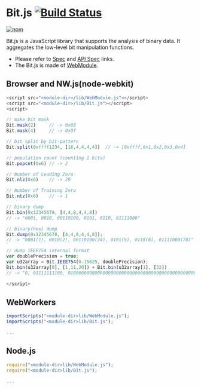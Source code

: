 # Bit.js [![Build Status](https://travis-ci.org/uupaa/Bit.js.svg)](https://travis-ci.org/uupaa/Bit.js)

[![npm](https://nodei.co/npm/uupaa.bit.js.svg?downloads=true&stars=true)](https://nodei.co/npm/uupaa.bit.js/)

Bit.js is a JavaScript library that supports the analysis of binary data. It aggregates the low-level bit manipulation functions.

- Please refer to [Spec](https://github.com/uupaa/Bit.js/wiki/) and [API Spec](https://github.com/uupaa/Bit.js/wiki/Bit) links.
- The Bit.js is made of [WebModule](https://github.com/uupaa/WebModule).

## Browser and NW.js(node-webkit)

```js
<script src="<module-dir>/lib/WebModule.js"></script>
<script src="<module-dir>/lib/Bit.js"></script>
<script>

// make bit mask
Bit.mask(2)     // -> 0x03
Bit.mask(4)     // -> 0x0f

// bit split by bit-pattern
Bit.split(0xffff1234, [16,4,4,4,4])  // -> [0xffff,0x1,0x2,0x3,0x4]

// population count (counting 1 bits)
Bit.popcnt(0x6) // -> 2

// Number of Leading Zero
Bit.nlz(0x6)    // -> 29

// Number of Training Zero
Bit.ntz(0x6)    // -> 1

// binary dump
Bit.bin(0x12345678, [4,4,8,4,4,8])
// -> "0001, 0010, 00110100, 0101, 0110, 01111000"

// binary(hex) dump
Bit.dump(0x12345678, [4,4,8,4,4,8]);
// -> "0001(1), 0010(2), 00110100(34), 0101(5), 0110(6), 01111000(78)"

// dump IEEE754 internal format
var doublePrecision = true;
var u32array = Bit.IEEE754(0.15625, doublePrecision);
Bit.bin(u32array[0], [1,11,20]) + Bit.bin(u32array[1], [32])
// -> "0, 01111111100, 0100000000000000000000000000000000000000000000000000"

</script>
```

## WebWorkers

```js
importScripts("<module-dir>lib/WebModule.js");
importScripts("<module-dir>lib/Bit.js");

...
```

## Node.js

```js
require("<module-dir>lib/WebModule.js");
require("<module-dir>lib/Bit.js");

...
```

